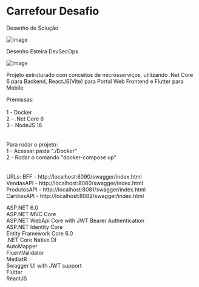 # Carrefour Desafio
Desenho de Solução 

![image](https://user-images.githubusercontent.com/13989921/217170216-7bbf3ff3-bf39-40c5-b465-1b505db05cc5.png)

Desenho Esteira DevSecOps

![image](https://user-images.githubusercontent.com/13989921/217170523-3e763f7d-e4ff-4f78-9283-6b64198cc414.png)



Projeto estruturado com conceitos de microsserviços, utilizando .Net Core 6 para Backend, ReactJS(Vite) para Portal Web Frontend e Flutter para Mobile.



Premissas:</br></br>
1 - Docker</br>
2 - .Net Core 6</br>
3 - NodeJS 16</br>
</br></br>
Para rodar o projeto:
</br>
1 - Acessar pasta "./Docker"</br>
2 - Rodar o comando "docker-compose up"</br>
</br></br>
URLs:
BFF - http://localhost:8090/swagger/index.html</br>
VendasAPI - http://localhost:8080/swagger/index.html</br>
ProdutosAPI - http://localhost:8081/swagger/index.html</br>
CartõesAPI - http://localhost:8082/swagger/index.html</br>

ASP.NET 6.0</br>
ASP.NET MVC Core</br>
ASP.NET WebApi Core with JWT Bearer Authentication</br>
ASP.NET Identity Core</br>
Entity Framework Core 6.0</br>
.NET Core Native DI</br>
AutoMapper</br>
FluentValidator</br>
MediatR</br>
Swagger UI with JWT support</br>
Flutter</br>
ReactJS</br>
